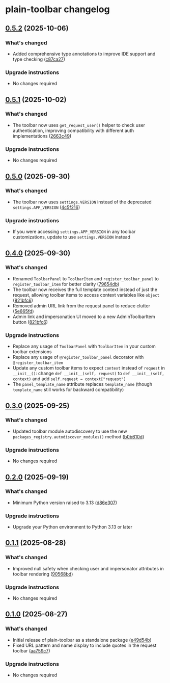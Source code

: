 # plain-toolbar changelog

## [0.5.2](https://github.com/dropseed/plain/releases/plain-toolbar@0.5.2) (2025-10-06)

### What's changed

- Added comprehensive type annotations to improve IDE support and type checking ([c87ca27](https://github.com/dropseed/plain/commit/c87ca27ed2))

### Upgrade instructions

- No changes required

## [0.5.1](https://github.com/dropseed/plain/releases/plain-toolbar@0.5.1) (2025-10-02)

### What's changed

- The toolbar now uses `get_request_user()` helper to check user authentication, improving compatibility with different auth implementations ([2663c49](https://github.com/dropseed/plain/commit/2663c49404))

### Upgrade instructions

- No changes required

## [0.5.0](https://github.com/dropseed/plain/releases/plain-toolbar@0.5.0) (2025-09-30)

### What's changed

- The toolbar now uses `settings.VERSION` instead of the deprecated `settings.APP_VERSION` ([4c5f216](https://github.com/dropseed/plain/commit/4c5f2166c1))

### Upgrade instructions

- If you were accessing `settings.APP_VERSION` in any toolbar customizations, update to use `settings.VERSION` instead

## [0.4.0](https://github.com/dropseed/plain/releases/plain-toolbar@0.4.0) (2025-09-30)

### What's changed

- Renamed `ToolbarPanel` to `ToolbarItem` and `register_toolbar_panel` to `register_toolbar_item` for better clarity ([79654db](https://github.com/dropseed/plain/commit/79654dbefe))
- The toolbar now receives the full template context instead of just the request, allowing toolbar items to access context variables like `object` ([821bfc6](https://github.com/dropseed/plain/commit/821bfc6fab))
- Removed admin URL link from the request panel to reduce clutter ([5e665fd](https://github.com/dropseed/plain/commit/5e665fd4ca))
- Admin link and impersonation UI moved to a new AdminToolbarItem button ([821bfc6](https://github.com/dropseed/plain/commit/821bfc6fab))

### Upgrade instructions

- Replace any usage of `ToolbarPanel` with `ToolbarItem` in your custom toolbar extensions
- Replace any usage of `@register_toolbar_panel` decorator with `@register_toolbar_item`
- Update any custom toolbar items to expect `context` instead of `request` in `__init__()`: change `def __init__(self, request)` to `def __init__(self, context)` and add `self.request = context["request"]`
- The `panel_template_name` attribute replaces `template_name` (though `template_name` still works for backward compatibility)

## [0.3.0](https://github.com/dropseed/plain/releases/plain-toolbar@0.3.0) (2025-09-25)

### What's changed

- Updated toolbar module autodiscovery to use the new `packages_registry.autodiscover_modules()` method ([b0b610d](https://github.com/dropseed/plain/commit/b0b610d461))

### Upgrade instructions

- No changes required

## [0.2.0](https://github.com/dropseed/plain/releases/plain-toolbar@0.2.0) (2025-09-19)

### What's changed

- Minimum Python version raised to 3.13 ([d86e307](https://github.com/dropseed/plain/commit/d86e307efb))

### Upgrade instructions

- Upgrade your Python environment to Python 3.13 or later

## [0.1.1](https://github.com/dropseed/plain/releases/plain-toolbar@0.1.1) (2025-08-28)

### What's changed

- Improved null safety when checking user and impersonator attributes in toolbar rendering ([90568bd](https://github.com/dropseed/plain/commit/90568bdfa4))

### Upgrade instructions

- No changes required

## [0.1.0](https://github.com/dropseed/plain/releases/plain-toolbar@0.1.0) (2025-08-27)

### What's changed

- Initial release of plain-toolbar as a standalone package ([e49d54b](https://github.com/dropseed/plain/commit/e49d54bfea162424c73e54bf7ed87e93442af899))
- Fixed URL pattern and name display to include quotes in the request toolbar ([aa759c7](https://github.com/dropseed/plain/commit/aa759c72cae987ed8b6dd07c2e70f5fb97b6fd09))

### Upgrade instructions

- No changes required
